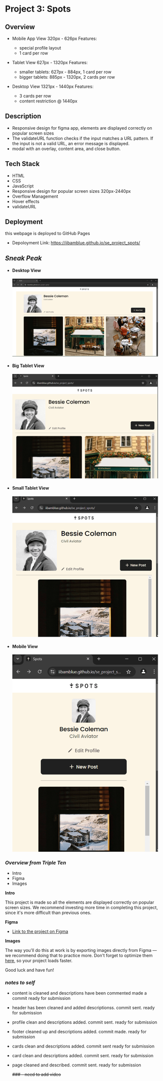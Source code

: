# Project 3: Spots

## Overview

- Mobile App View 320px - 626px
  Features:

  - special profile layout
  - 1 card per row

- Tablet View 627px - 1320px
  Features:

  - smaller tablets: 627px - 884px, 1 card per row
  - bigger tablets: 885px - 1320px, 2 cards per row

- Desktop View 1321px - 1440px
  Features:
  - 3 cards per row
  - content restriction @ 1440px

## Description

- Responsive design for figma app, elements are displayed correctly on popular screen sizes
- The validateURL function checks if the input matches a URL pattern. If the input is not a valid URL, an error message is displayed.
- modal with an overlay, content area, and close button.

## Tech Stack

- HTML
- CSS
- JavaScript
- Responsive design for popular screen sizes 320px-2440px
- Overflow Management
- Hover effects
- validateURL

## Deployment

this webpage is deployed to GitHub Pages

- Depoloyment Link: https://iibamblue.github.io/se_project_spots/

## **_Sneak Peak_**

- #### Desktop View

  ![Desktop View](./images/desktopbrowser.png)

- #### Big Tablet View

  ![Big Tablet View](./images/tabletview.png)

- #### Small Tablet View

  ![Small Tablet View](./images/smalltabletview.png)

- #### Mobile View

  ![Mobile View](./images/appview.png)

### **_Overview from Triple Ten_**

- Intro
- Figma
- Images

**Intro**

This project is made so all the elements are displayed correctly on popular screen sizes. We recommend investing more time in completing this project, since it's more difficult than previous ones.

**Figma**

- [Link to the project on Figma](https://www.figma.com/file/BBNm2bC3lj8QQMHlnqRsga/Sprint-3-Project-%E2%80%94-Spots?type=design&node-id=2%3A60&mode=design&t=afgNFybdorZO6cQo-1)

**Images**

The way you'll do this at work is by exporting images directly from Figma — we recommend doing that to practice more. Don't forget to optimize them [here](https://tinypng.com/), so your project loads faster.

Good luck and have fun!

### **_notes to self_**

- content is cleaned and descriptions have been commented made a commit ready for submission
- header has been cleaned and added descriptionss. commit sent. ready for submission
- profile clean and descriptions added. commit sent. ready for submission
- footer cleaned up and descriptions added. commit made. ready for submission
- cards clean and descriptions added. commit sent ready for submission
- card clean and descriptions added. commit sent. ready for submission
- page cleaned and described. commit sent. ready for submission

  ~~### - need to add video~~

